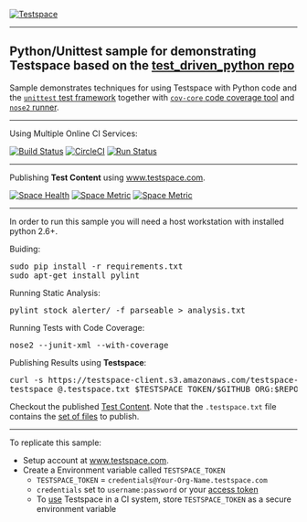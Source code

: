 [![Testspace](http://www.testspace.com/img/Testspace.png)](http://www.testspace.com)

***

## Python/Unittest sample for demonstrating Testspace based on the [test_driven_python repo](https://github.com/siddhi/test_driven_python)

Sample demonstrates techniques for using Testspace with Python code and the [`unittest` test framework](https://docs.python.org/2/library/unittest.html) together with [`cov-core` code coverage tool](https://pypi.python.org/pypi/cov-core) and [`nose2` runner](https://github.com/nose-devs/nose2).

***
Using Multiple Online CI Services:

[![Build Status](https://travis-ci.org/testspace-samples/php.phpunit.svg?branch=master)](https://travis-ci.org/testspace-samples/php.phpunit)
[![CircleCI](https://circleci.com/gh/testspace-samples/python.unittest.svg?style=svg)](https://circleci.com/gh/testspace-samples/python.unittest)
[![Run Status](https://api.shippable.com/projects/5710a3e02a8192902e1c1f8d/badge?branch=master)](https://app.shippable.com/projects/5710a3e02a8192902e1c1f8d)


***
Publishing **Test Content** using www.testspace.com.

[![Space Health](https://samples.testspace.com/projects/161/spaces/757/badge)](https://samples.testspace.com/projects/161/spaces/757 "Test Cases")
[![Space Metric](https://samples.testspace.com/projects/161/spaces/757/metrics/683/badge)](https://samples.testspace.com/spaces/757/schema/Code%20Coverage "Code Coverage (lines)")
[![Space Metric](https://samples.testspace.com/projects/161/spaces/757/metrics/684/badge)](https://samples.testspace.com/spaces/757/schema/Static%20Analysis "Static Analysis (issues)")

*** 

In order to run this sample you will need a host workstation with installed python 2.6+.

Buiding:

<pre>
sudo pip install -r requirements.txt
sudo apt-get install pylint
</pre>


Running Static Analysis: 
<pre>
pylint stock_alerter/ -f parseable > analysis.txt
</pre> 

Running Tests with Code Coverage: 

<pre>
nose2 --junit-xml --with-coverage
</pre> 


Publishing Results using **Testspace**: 

<pre>
curl -s https://testspace-client.s3.amazonaws.com/testspace-linux.tgz | sudo tar -zxvf- -C /usr/local/bin
testspace @.testspace.txt $TESTSPACE_TOKEN/$GITHUB_ORG:$REPO_NAME/$BRANCH_NAME#$BUILD_NUMBER
</pre> 

Checkout the published [Test Content](https://samples.testspace.com/projects/testspace-samples:python.unittest). Note that the `.testspace.txt` file contains the [set of files](http://help.testspace.com/how-to:publish-content#publishing-via-content-list-file) to publish. 

***

To replicate this sample: 
  - Setup account at www.testspace.com.
  - Create a Environment variable called `TESTSPACE_TOKEN`
     - `TESTSPACE_TOKEN` = `credentials@Your-Org-Name.testspace.com`
     - `credentials` set to `username:password` or your [access token](http://help.testspace.com/reference:client-reference#login-credentials)
     - To [use](http://help.testspace.com/how-to:add-to-ci) Testspace in a CI system, store `TESTSPACE_TOKEN` as a secure environment variable
